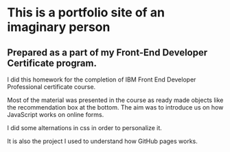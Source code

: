 # This is a portfolio site of an imaginary person
## Prepared as a part of my Front-End Developer Certificate program.

I did this homework for the completion of IBM Front End Developer Professional certificate course.

Most of the material was presented in the course as ready made objects like the recommendation box at the bottom. The aim was to introduce us on how JavaScript works on online forms.

I did some alternations in css in order to personalize it.

It is also the project I used to understand how GitHub pages works.
